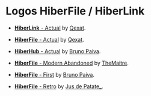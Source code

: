# Logos HiberFile / HiberLink

- [**HiberLink** - Actual](/HiberLink_by_Qexat) by [Qexat](https://github.com/qexat).
- [**HiberFile** - Actual](/moderne_by_Qexat) by [Qexat](https://github.com/qexat).
- [**HiberHub** - Actual](/HiberHub_by_Bruno) by [Bruno Paiva](https://github.com/brunopaiva15).


- [**HiberFile** - Modern Abandoned](/moderne_abandonne_by_TheMaitre) by [TheMaitre](https://twitter.com/@TheMaitre_).
- [**HiberFile** - First](/old_by_Bruno) by [Bruno Paiva](https://github.com/brunopaiva15).
- [**HiberFile** - Retro](/retro_by_JusdePatate) by [Jus de Patate_](https://github.com/jusdepatate).
